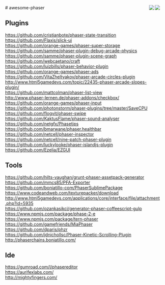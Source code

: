 <img src="http://phaser.io/images/github/div-getting-started.png" align="right">
<img src="http://phaser.io/images/github/learn.jpg" align="right">
# awesome-phaser


Plugins
-------
https://github.com/cristianbote/phaser-state-transition  
https://github.com/Flaxis/slick-ui  
https://github.com/orange-games/phaser-super-storage  
https://github.com/samme/phaser-plugin-debug-arcade-physics  
https://github.com/samme/phaser-plugin-scene-graph  
https://github.com/webcaetano/craft  
https://github.com/luizbills/phaser-behavior-plugin  
https://github.com/orange-games/phaser-ads  
https://github.com/VitaZheltyakov/phaser-arcade-circles-plugin  
http://www.html5gamedevs.com/topic/22435-phaser-arcade-slopes-plugin/  
https://github.com/mattcolman/phaser-list-view  
http://www.phaser-lernen.de/phaser-addons/checkbox/  
https://github.com/orange-games/phaser-input  
https://github.com/photonstorm/phaser-plugins/tree/master/SaveCPU  
https://github.com/flogvit/phaser-swipe  
https://github.com/KaktusFlame/phaser-sound-analyser  
https://github.com/netgfx/Phasetips  
https://github.com/bmarwane/phaser.healthbar  
https://github.com/netcell/phaser-inspector  
https://github.com/netcell/nine-patch-phaser-plugin  
https://github.com/luckylooke/phaser-islandjs-plugin  
https://github.com/Ezelia/EZGUI  

Tools
-----
https://github.com/hilts-vaughan/grunt-phaser-assetpack-generator  
https://github.com/mmcs85/PFA-Exporter  
https://github.com/boniatillo-com/PhaserSublimePackage  
https://www.codeandweb.com/texturepacker/download  
http://www.html5gamedevs.com/applications/core/interface/file/attachment.php?id=5935  
https://github.com/ozankasikci/generator-phaser-coffeescript-gulp  
https://www.npmjs.com/package/phase-2-e  
https://www.npmjs.com/package/tern-phaser  
https://github.com/gamefriends/MiaPhaser  
https://github.com/dparis/phzr  
https://github.com/jdnichollsc/Phaser-Kinetic-Scrolling-Plugin  
http://phaserchains.boniatillo.com/  

Ide
---
https://gumroad.com/l/phasereditor  
https://aurifexlabs.com/  
http://mightyfingers.com/  
